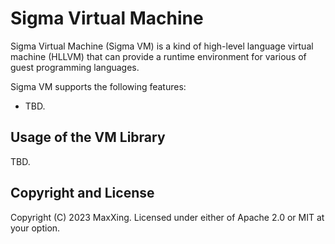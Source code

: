 # Sigma Virtual Machine

Sigma Virtual Machine (Sigma VM) is a kind of high-level language virtual machine (HLLVM) that can provide a runtime environment for various of guest programming languages.

Sigma VM supports the following features:

* TBD.

## Usage of the VM Library

TBD.

## Copyright and License

Copyright (C) 2023 MaxXing. Licensed under either of Apache 2.0 or MIT at your option.
